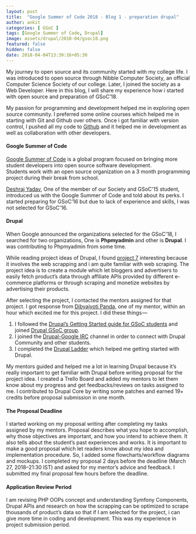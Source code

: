 ```yaml
---
layout: post
title:  "Google Summer of Code 2018 - Blog 1 - preparation drupal"
author: ankit
categories: [ GSoC ]
tags: [Google Summer of Code, Drupal]
image: assets/drupal/2018-04/gsoc18.png
featured: false
hidden: false
date: 2018-04-04T13:39:16+05:30
---
```


My journey to open source and its community started with my college life. I was introduced to open source through Nibble Computer Society, an official Computer Science Society of our college. Later, I joined the society as a Web Developer. Here in this blog, I will share my experience how i started with open source and preparation of GSoC’18.

My passion for programming and development helped me in exploring open source community. I preferred some online courses which helped me in starting with Git and Github over others. Once i got familiar with version control, I pushed all my code to [Github](http://github.com/ankitjain28may) and it helped me in development as well as collaboration with other developers. 

#### **Google Summer of Code**

[Google Summer of Code](https://summerofcode.withgoogle.com/) is a global program focused on bringing more student developers into open source software development.  
Students work with an open source organization on a 3 month programming project during their break from school.

[Deshraj Yadav](http://deshraj.xyz/), One of the member of our Society and GSoC'15 student, introduced us with the Google Summer of Code and told about its perks. I started preparing for GSoC’16 but due to lack of experience and skills, I was not selected for GSoC'16. 

#### Drupal

When Google announced the organizations selected for the GSoC'18, I searched for two organizations, One is **Phpmyadmin** and other is **Drupal**. I was contributing to Phpmyadmin from some time.

While reading project ideas of Drupal, I found [project 7](https://groups.drupal.org/node/518074) interesting because it involves the web scrapping and i am quite familiar with web scraping. The project idea is to create a module which let bloggers and advertisers to easily fetch product’s data through affiliate APIs provided by different e-commerce platforms or through scraping and monetize websites by advertising their products.

After selecting the project, I contacted the mentors assigned for that project. I got response from [Dibyajyoti Panda,](https://www.drupal.org/u/dbjpanda) one of my mentor, within an hour which excited me for this project. I did these things — 

1.  I followed the [Drupal’s Getting Started guide for GSoC students](https://www.drupal.org/node/2415225) and joined [Drupal GSoC group](https://groups.drupal.org/google-summer-code).
2.  I joined the [Drupal-Google IRC](irc://irc.freenode.net/drupal-google) channel in order to connect with Drupal Community and other students.
3.  I completed the [Drupal Ladder](http://drupalladder.org/) which helped me getting started with Drupal.

My mentors guided and helped me a lot in learning Drupal because it’s really important to get familiar with Drupal before writing proposal for the project idea. I created a Trello Board and added my mentors to let them know about my progress and get feedbacks/reviews on tasks assigned to me. I contributed to Drupal Core by writing some patches and earned 19+ credits before proposal submission in one month. 

#### The Proposal Deadline 

I started working on my proposal writing after completing my tasks assigned by my mentors. Proposal describes what you hope to accomplish, why those objectives are important, and how you intend to achieve them. It also tells about the student’s past experiences and works. It is important to make a good proposal which let readers know about my idea and implementation procedure. So, I added some flowcharts/workflow diagrams and mockups. I completed my proposal 2 days before the deadline (March 27, 2018–21:30 IST) and asked for my mentor’s advice and feedback. I submitted my final proposal few hours before the deadline.

#### Application Review Period

I am revising PHP OOPs concept and understanding Symfony Components, Drupal APIs and research on how the scrapping can be optimized to scrape thousands of product’s data so that if I am selected for the project, i can give more time in coding and development. This was my experience in project submission period.